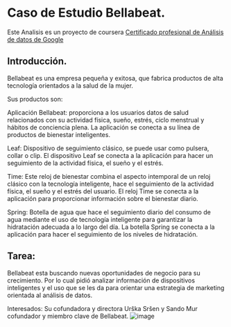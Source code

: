 # Caso de Estudio Bellabeat.
Este Analisis es un proyecto de coursera [Certificado profesional de Análisis de datos de Google](https://www.coursera.org/professional-certificates/google-data-analytics)

## Introducción.

Bellabeat es una empresa pequeña y exitosa, que fabrica productos de alta tecnología orientados a la salud de la mujer. 

Sus productos son:

Aplicación Bellabeat: proporciona a los usuarios datos de salud relacionados con su actividad física, sueño, estrés, ciclo menstrual y hábitos de conciencia plena. La aplicación se conecta a su línea de productos de bienestar inteligentes.

Leaf: Dispositivo de seguimiento clásico, se puede usar como pulsera, collar o clip. El dispositivo Leaf se conecta a la aplicación para hacer un seguimiento de la actividad física, el sueño y el estrés.

Time: Este reloj de bienestar combina el aspecto intemporal de un reloj clásico con la tecnología inteligente, hace el seguimiento de la actividad física, el sueño y el estrés del usuario. El reloj Time se conecta a la aplicación para proporcionar información sobre el bienestar diario.

Spring: Botella de agua que hace el seguimiento diario del consumo de agua mediante el uso de tecnología inteligente para garantizar la hidratación adecuada a lo largo del día. La botella Spring se conecta a la aplicación para hacer el seguimiento de los niveles de hidratación.

## Tarea:

Bellabeat esta buscando nuevas oportunidades de negocio para su crecimiento. Por lo cual pidió analizar información de dispositivos inteligentes y el uso que se les da para orientar una estrategia de marketing orientada al análisis de datos.

Interesados:
Su cofundadora y directora Urška Sršen y Sando Mur cofundador y miembro clave de Bellabeat.
![image](https://user-images.githubusercontent.com/88001039/196245542-ede3f5d6-39ce-4fad-8c58-3d152ea0f0e5.png)


